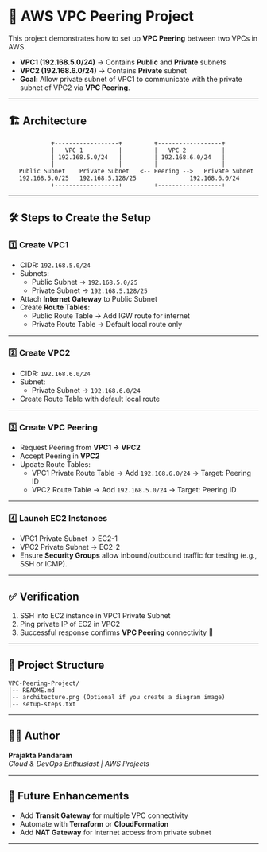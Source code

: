 
# 🚀 AWS VPC Peering Project  

This project demonstrates how to set up **VPC Peering** between two VPCs in AWS.  
- **VPC1 (192.168.5.0/24)** → Contains **Public** and **Private** subnets  
- **VPC2 (192.168.6.0/24)** → Contains **Private** subnet  
- **Goal:** Allow private subnet of VPC1 to communicate with the private subnet of VPC2 via **VPC Peering**.

---

## 🏗️ Architecture  

```
            +------------------+         +------------------+
            |   VPC 1          |         |   VPC 2          |
            | 192.168.5.0/24   |         | 192.168.6.0/24   |
            |                  |         |                  |
   Public Subnet    Private Subnet   <-- Peering -->   Private Subnet
   192.168.5.0/25   192.168.5.128/25               192.168.6.0/24
            +------------------+         +------------------+
```

---

## 🛠️ Steps to Create the Setup  

### 1️⃣ Create VPC1  
- CIDR: `192.168.5.0/24`  
- Subnets:  
  - Public Subnet → `192.168.5.0/25`  
  - Private Subnet → `192.168.5.128/25`  
- Attach **Internet Gateway** to Public Subnet  
- Create **Route Tables**:  
  - Public Route Table → Add IGW route for internet  
  - Private Route Table → Default local route only  

---

### 2️⃣ Create VPC2  
- CIDR: `192.168.6.0/24`  
- Subnet:  
  - Private Subnet → `192.168.6.0/24`  
- Create Route Table with default local route  

---

### 3️⃣ Create VPC Peering  
- Request Peering from **VPC1 → VPC2**  
- Accept Peering in **VPC2**  
- Update Route Tables:  
  - VPC1 Private Route Table → Add `192.168.6.0/24` → Target: Peering ID  
  - VPC2 Route Table → Add `192.168.5.0/24` → Target: Peering ID  

---

### 4️⃣ Launch EC2 Instances  
- VPC1 Private Subnet → EC2-1  
- VPC2 Private Subnet → EC2-2  
- Ensure **Security Groups** allow inbound/outbound traffic for testing (e.g., SSH or ICMP).  

---

## ✅ Verification  

1. SSH into EC2 instance in VPC1 Private Subnet  
2. Ping private IP of EC2 in VPC2  
3. Successful response confirms **VPC Peering** connectivity 🎉  

---

## 📂 Project Structure  

```
VPC-Peering-Project/
│-- README.md
│-- architecture.png (Optional if you create a diagram image)
│-- setup-steps.txt
```

---

## 👩‍💻 Author  

**Prajakta Pandaram**  
*Cloud & DevOps Enthusiast | AWS Projects*  

---

## 📌 Future Enhancements  

- Add **Transit Gateway** for multiple VPC connectivity  
- Automate with **Terraform** or **CloudFormation**  
- Add **NAT Gateway** for internet access from private subnet  

---
